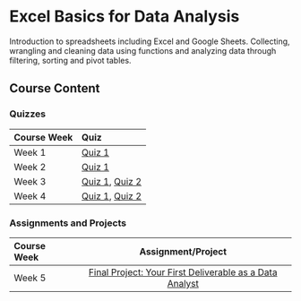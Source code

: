 
# Excel Basics for Data Analysis

Introduction to spreadsheets including Excel and Google Sheets. Collecting, wrangling and cleaning data using functions and analyzing data through filtering, sorting and pivot tables.

## Course Content

### Quizzes

| Course Week | Quiz|
| :--- | :--- |
| Week 1 | [Quiz 1](Quizzes/Introduction-to-spreadsheets-for-data-analysis.md) |
| Week 2 | [Quiz 1](Quizzes/Getting-started-using-spreadsheets.md) |
| Week 3 | [Quiz 1](Quizzes/Basics-of-data-quality-and-privacy.md), [Quiz 2](Quizzes/Cleaning-data.md) |
| Week 4 | [Quiz 1](Quizzes/Data-analysis-basics-filtering-and-sorting-data.md), [Quiz 2](Quizzes/Using-pivot-tables.md) |

### Assignments and Projects

| Course Week | Assignment/Project|
| :--- | :---: |
| Week 5 | [Final Project: Your First Deliverable as a Data Analyst](Assignments/) |
